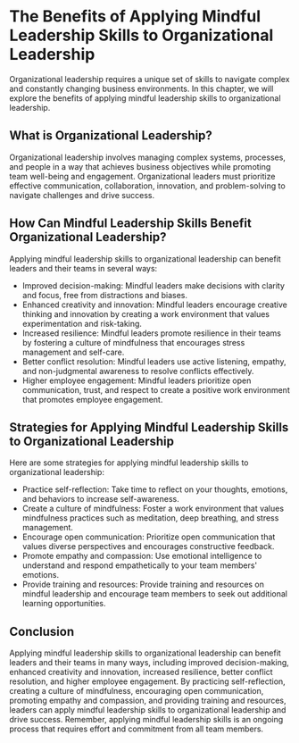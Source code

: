The Benefits of Applying Mindful Leadership Skills to Organizational Leadership
===========================================================================================================================================================

Organizational leadership requires a unique set of skills to navigate complex and constantly changing business environments. In this chapter, we will explore the benefits of applying mindful leadership skills to organizational leadership.

What is Organizational Leadership?
----------------------------------

Organizational leadership involves managing complex systems, processes, and people in a way that achieves business objectives while promoting team well-being and engagement. Organizational leaders must prioritize effective communication, collaboration, innovation, and problem-solving to navigate challenges and drive success.

How Can Mindful Leadership Skills Benefit Organizational Leadership?
--------------------------------------------------------------------

Applying mindful leadership skills to organizational leadership can benefit leaders and their teams in several ways:

* Improved decision-making: Mindful leaders make decisions with clarity and focus, free from distractions and biases.
* Enhanced creativity and innovation: Mindful leaders encourage creative thinking and innovation by creating a work environment that values experimentation and risk-taking.
* Increased resilience: Mindful leaders promote resilience in their teams by fostering a culture of mindfulness that encourages stress management and self-care.
* Better conflict resolution: Mindful leaders use active listening, empathy, and non-judgmental awareness to resolve conflicts effectively.
* Higher employee engagement: Mindful leaders prioritize open communication, trust, and respect to create a positive work environment that promotes employee engagement.

Strategies for Applying Mindful Leadership Skills to Organizational Leadership
------------------------------------------------------------------------------

Here are some strategies for applying mindful leadership skills to organizational leadership:

* Practice self-reflection: Take time to reflect on your thoughts, emotions, and behaviors to increase self-awareness.
* Create a culture of mindfulness: Foster a work environment that values mindfulness practices such as meditation, deep breathing, and stress management.
* Encourage open communication: Prioritize open communication that values diverse perspectives and encourages constructive feedback.
* Promote empathy and compassion: Use emotional intelligence to understand and respond empathetically to your team members' emotions.
* Provide training and resources: Provide training and resources on mindful leadership and encourage team members to seek out additional learning opportunities.

Conclusion
----------

Applying mindful leadership skills to organizational leadership can benefit leaders and their teams in many ways, including improved decision-making, enhanced creativity and innovation, increased resilience, better conflict resolution, and higher employee engagement. By practicing self-reflection, creating a culture of mindfulness, encouraging open communication, promoting empathy and compassion, and providing training and resources, leaders can apply mindful leadership skills to organizational leadership and drive success. Remember, applying mindful leadership skills is an ongoing process that requires effort and commitment from all team members.
